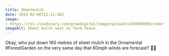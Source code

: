 ```yaml
---
title: Sheetmulch
date: 2019-02-06T22:11:38Z
image: 
- https://res.cloudinary.com/growdigital/image/upload/v1549490893/sheetmulch-6EF6A903.jpg
imageAlt: Sheet mulch next to farm fence
---
```


Okay, who put down 160 metres of sheet mulch in the Ornamental #ForestGarden on the very same day that 60mph winds are forecast? 🤦‍♂️
